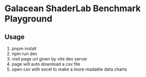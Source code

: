# Galacean ShaderLab Benchmark Playground

## Usage

1. pnpm install
2. npm run dev
3. visit page url given by vite dev server
4. page will auto download a csv file
5. open csv with excel to make a more readable data charts
